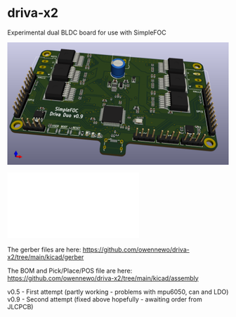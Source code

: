 # driva-x2
Experimental dual BLDC board for use with SimpleFOC

![3D render](./kicad/docs/driva-x2-3d.png)

![PDF](./kicad/docs/driva-x2.pdf)

The gerber files are here:
https://github.com/owennewo/driva-x2/tree/main/kicad/gerber

The BOM and Pick/Place/POS file are here:
https://github.com/owennewo/driva-x2/tree/main/kicad/assembly

v0.5 - First attempt (partly working - problems with mpu6050, can and LDO)
v0.9 - Second attempt (fixed above hopefully - awaiting order from JLCPCB)
